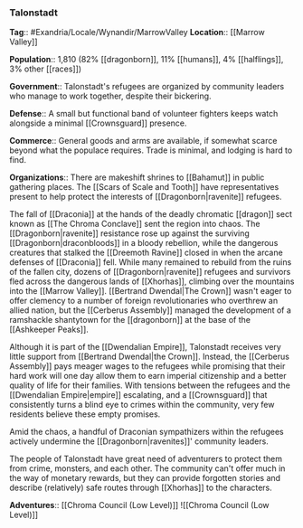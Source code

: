 ### Talonstadt
**Tag**:: #Exandria/Locale/Wynandir/MarrowValley
**Location**:: [[Marrow Valley]]

**Population**:: 1,810 (82% [[dragonborn]], 11% [[humans]], 4% [[halflings]], 3% other [[races]])

**Government**:: Talonstadt's refugees are organized by community leaders who manage to work together, despite their bickering.

**Defense**:: A small but functional band of volunteer fighters keeps watch alongside a minimal [[Crownsguard]] presence.

**Commerce**:: General goods and arms are available, if somewhat scarce beyond what the populace requires. Trade is minimal, and lodging is hard to find.

**Organizations**:: There are makeshift shrines to [[Bahamut]] in public gathering places. The [[Scars of Scale and Tooth]] have representatives present to help protect the interests of [[Dragonborn|ravenite]] refugees.

The fall of [[Draconia]] at the hands of the deadly chromatic [[dragon]] sect known as [[The Chroma Conclave]] sent the region into chaos. The [[Dragonborn|ravenite]] resistance rose up against the surviving [[Dragonborn|draconbloods]] in a bloody rebellion, while the dangerous creatures that stalked the [[Dreemoth Ravine]] closed in when the arcane defenses of [[Draconia]] fell. While many remained to rebuild from the ruins of the fallen city, dozens of [[Dragonborn|ravenite]] refugees and survivors fled across the dangerous lands of [[Xhorhas]], climbing over the mountains into the [[Marrow Valley]]. [[Bertrand Dwendal|The Crown]] wasn't eager to offer clemency to a number of foreign revolutionaries who overthrew an allied nation, but the [[Cerberus Assembly]] managed the development of a ramshackle shantytown for the [[dragonborn]] at the base of the [[Ashkeeper Peaks]].

Although it is part of the [[Dwendalian Empire]], Talonstadt receives very little support from [[Bertrand Dwendal|the Crown]]. Instead, the [[Cerberus Assembly]] pays meager wages to the refugees while promising that their hard work will one day allow them to earn imperial citizenship and a better quality of life for their families. With tensions between the refugees and the [[Dwendalian Empire|empire]] escalating, and a [[Crownsguard]] that consistently turns a blind eye to crimes within the community, very few residents believe these empty promises.

Amid the chaos, a handful of Draconian sympathizers within the refugees actively undermine the [[Dragonborn|ravenites]]' community leaders.

The people of Talonstadt have great need of adventurers to protect them from crime, monsters, and each other. The community can't offer much in the way of monetary rewards, but they can provide forgotten stories and describe (relatively) safe routes through [[Xhorhas]] to the characters.

**Adventures**:: [[Chroma Council (Low Level)]]
![[Chroma Council (Low Level)]]